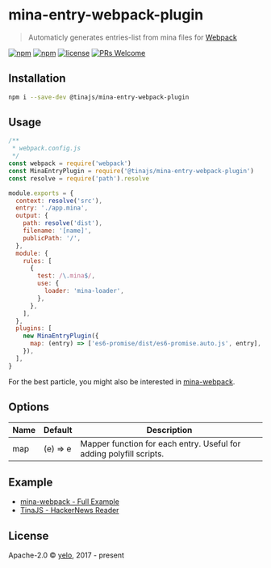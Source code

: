 # mina-entry-webpack-plugin
> Automaticly generates entries-list from mina files for [Webpack](https://webpack.js.org/)

[![npm](https://img.shields.io/npm/v/@tinajs/mina-entry-webpack-plugin.svg?style=flat-square)](https://www.npmjs.com/package/@tinajs/mina-entry-webpack-plugin)
[![npm](https://img.shields.io/npm/dw/@tinajs/mina-entry-webpack-plugin.svg?style=flat-square)](https://www.npmjs.com/package/@tinajs/mina-entry-webpack-plugin)
[![license](https://img.shields.io/npm/l/@tinajs/mina-entry-webpack-plugin.svg?style=flat-square)](./LICENSE)
[![PRs Welcome](https://img.shields.io/badge/PRs-welcome-brightgreen.svg?style=flat-square)](http://makeapullrequest.com)

## Installation
```bash
npm i --save-dev @tinajs/mina-entry-webpack-plugin
```

## Usage
```javascript
/**
 * webpack.config.js
 */
const webpack = require('webpack')
const MinaEntryPlugin = require('@tinajs/mina-entry-webpack-plugin')
const resolve = require('path').resolve

module.exports = {
  context: resolve('src'),
  entry: './app.mina',
  output: {
    path: resolve('dist'),
    filename: '[name]',
    publicPath: '/',
  },
  module: {
    rules: [
      {
        test: /\.mina$/,
        use: {
          loader: 'mina-loader',
        },
      },
    ],
  },
  plugins: [
    new MinaEntryPlugin({
      map: (entry) => ['es6-promise/dist/es6-promise.auto.js', entry],
    }),
  ],
}
```

For the best particle, you might also be interested in [mina-webpack](https://github.com/tinajs/mina-webpack/).

## Options
| Name | Default  |                             Description                             |
| ---- | -------- | ------------------------------------------------------------------- |
| map  | (e) => e | Mapper function for each entry. Useful for adding polyfill scripts. |

## Example
- [mina-webpack - Full Example](https://github.com/tinajs/mina-webpack/tree/master/example)
- [TinaJS - HackerNews Reader](https://github.com/tinajs/tina-hackernews)

## License
Apache-2.0 &copy; [yelo](https://github.com/imyelo), 2017 - present
